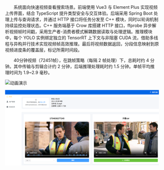 &emsp;&emsp;系统面向快速视频查看搜索场景。前端使用 Vue3 与 Element Plus 实现视频上传界面，结合 TypeScript 提升类型安全与交互体验。后端采用 Spring Boot 处理上传与查询请求，并通过 HTTP 接口将任务分发至 C++ 模块，同时以轮询机制持续监控处理状态。C++ 服务端基于 Crow 库搭建 HTTP 接口，ffprobe 异步解析视频帧时间戳，采用生产者-消费者模式解耦数据读取与处理逻辑。推理模块中，每个 YOLO 实例绑定独立的 TensorRT 上下文与非阻塞 CUDA 流，借助多线程与异构并行技术实现视频帧高效推理。最后将视频数据返回，分段信息映射到原视频进度条的覆盖层，标记所需时间段。
  
&emsp;&emsp;40分钟视频（72451帧），在跳帧策略（每隔 2 帧处理）下，总耗时约 4 分钟。其中传输与剪辑合计约 2 分钟，后端推理处理耗时约 1.5 分钟。单帧平均推理时间为 1.9~2.9 毫秒。


![动画演示](example.gif)
  
![example](example.png)


